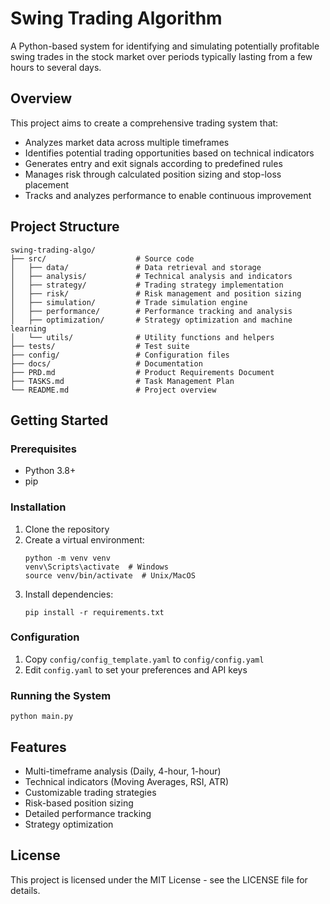 # Swing Trading Algorithm

A Python-based system for identifying and simulating potentially profitable swing trades in the stock market over periods typically lasting from a few hours to several days.

## Overview

This project aims to create a comprehensive trading system that:
- Analyzes market data across multiple timeframes
- Identifies potential trading opportunities based on technical indicators
- Generates entry and exit signals according to predefined rules
- Manages risk through calculated position sizing and stop-loss placement
- Tracks and analyzes performance to enable continuous improvement

## Project Structure

```
swing-trading-algo/
├── src/                    # Source code
│   ├── data/               # Data retrieval and storage
│   ├── analysis/           # Technical analysis and indicators
│   ├── strategy/           # Trading strategy implementation
│   ├── risk/               # Risk management and position sizing
│   ├── simulation/         # Trade simulation engine
│   ├── performance/        # Performance tracking and analysis
│   ├── optimization/       # Strategy optimization and machine learning
│   └── utils/              # Utility functions and helpers
├── tests/                  # Test suite
├── config/                 # Configuration files
├── docs/                   # Documentation
├── PRD.md                  # Product Requirements Document
├── TASKS.md                # Task Management Plan
└── README.md               # Project overview
```

## Getting Started

### Prerequisites
- Python 3.8+
- pip

### Installation
1. Clone the repository
2. Create a virtual environment:
   ```
   python -m venv venv
   venv\Scripts\activate  # Windows
   source venv/bin/activate  # Unix/MacOS
   ```
3. Install dependencies:
   ```
   pip install -r requirements.txt
   ```

### Configuration
1. Copy `config/config_template.yaml` to `config/config.yaml`
2. Edit `config.yaml` to set your preferences and API keys

### Running the System
```
python main.py
```

## Features

- Multi-timeframe analysis (Daily, 4-hour, 1-hour)
- Technical indicators (Moving Averages, RSI, ATR)
- Customizable trading strategies
- Risk-based position sizing
- Detailed performance tracking
- Strategy optimization

## License

This project is licensed under the MIT License - see the LICENSE file for details.
